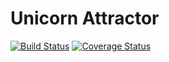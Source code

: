 # Unicorn Attractor
[![Build Status](https://travis-ci.org/dougd94/UnicornAttractor.svg?branch=master)](https://travis-ci.org/dougd94/UnicornAttractor)
[![Coverage Status](https://coveralls.io/repos/github/dougd94/UnicornAttractor/badge.svg?branch=master)](https://coveralls.io/github/dougd94/UnicornAttractor?branch=master)